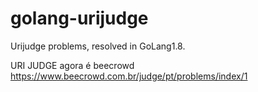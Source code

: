# golang-urijudge
Urijudge problems, resolved in GoLang1.8.


URI JUDGE agora é beecrowd <https://www.beecrowd.com.br/judge/pt/problems/index/1>
